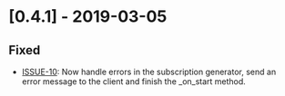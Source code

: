 # [0.4.1] - 2019-03-05

## Fixed

- [ISSUE-10](https://github.com/tartiflette/tartiflette-aiohttp/issues/10): Now handle errors in the subscription generator, send an error message to the client and finish the _on_start method.